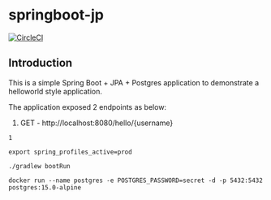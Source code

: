 # springboot-jp

[![CircleCI](https://dl.circleci.com/status-badge/img/gh/abhisheksr01/springboot-jpa/tree/main.svg?style=svg)](https://dl.circleci.com/status-badge/redirect/gh/abhisheksr01/springboot-jpa/tree/main)

## Introduction

This is a simple Spring Boot + JPA + Postgres application to demonstrate a helloworld style application.

The application exposed 2 endpoints as below:

1. GET - http://localhost:8080/hello/{username}

```shell
1
```

```shell
export spring_profiles_active=prod
```

```shell
./gradlew bootRun
```

```shell
docker run --name postgres -e POSTGRES_PASSWORD=secret -d -p 5432:5432 postgres:15.0-alpine
```